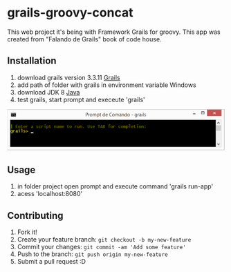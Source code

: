 # grails-groovy-concat

This web project it's being with Framework Grails for groovy. This app was created from "Falando de Grails" book of code house.

## Installation

1. download grails version 3.3.11 [Grails](http://www.grails.org/download.html)
2. add path of folder with grails in environment variable Windows
3. download JDK 8 [Java](https://www.oracle.com/technetwork/java/javase/downloads/jdk8-downloads-2133151.html)
4. test grails, start prompt and execeute 'grails'

![](/grails-app/assets/images/prompt_grails.png)

## Usage
1. in folder project open prompt and execute command 'grails run-app' 
![]()
2. acess 'localhost:8080'

## Contributing
1. Fork it!
2. Create your feature branch: `git checkout -b my-new-feature`
3. Commit your changes: `git commit -am 'Add some feature'`
4. Push to the branch: `git push origin my-new-feature`
5. Submit a pull request :D
